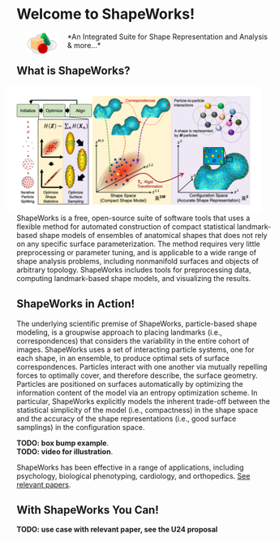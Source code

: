# Welcome to ShapeWorks!

<img src="img/shapeworks-logo.png" width="60px" align="left" hspace="20">    
*An Integrated Suite for Shape Representation and Analysis & more...*

## What is ShapeWorks?

<img src="img/about-shapeworks.png" width="1000px" align="right" hspace="20">

ShapeWorks is a free, open-source suite of software tools that uses a flexible method for automated construction of compact statistical landmark-based shape models of ensembles of anatomical shapes that does not rely on any specific surface parameterization. The method requires very little preprocessing or parameter tuning, and is applicable to a wide range of shape analysis problems, including nonmanifold surfaces and objects of arbitrary topology. ShapeWorks includes tools for preprocessing data, computing landmark-based shape models, and visualizing the results.


## ShapeWorks in Action!


The underlying scientific premise of ShapeWorks, particle-based shape modeling, is a groupwise approach to placing landmarks (i.e., correspondences) that considers the variability in the entire cohort of images. ShapeWorks uses a set of interacting particle systems, one for each shape, in an ensemble, to produce optimal sets of surface correspondences. Particles interact with one another via mutually repelling forces to optimally cover, and therefore describe, the surface geometry. Particles are positioned on surfaces automatically by optimizing the information content of the model via an entropy optimization scheme. In particular, ShapeWorks explicitly models the inherent trade-off between the statistical simplicity of the model (i.e., compactness) in the shape space and the accuracy of the shape representations (i.e., good surface samplings) in the configuration space. 


**TODO: box bump example**.  
**TODO: video for illustration**.  


ShapeWorks has been effective in a range of applications, including psychology, biological phenotyping, cardiology, and orthopedics. [See relevant papers](users/papers.md). 



## With ShapeWorks You Can!

**TODO: use case with relevant paper, see the U24 proposal**


